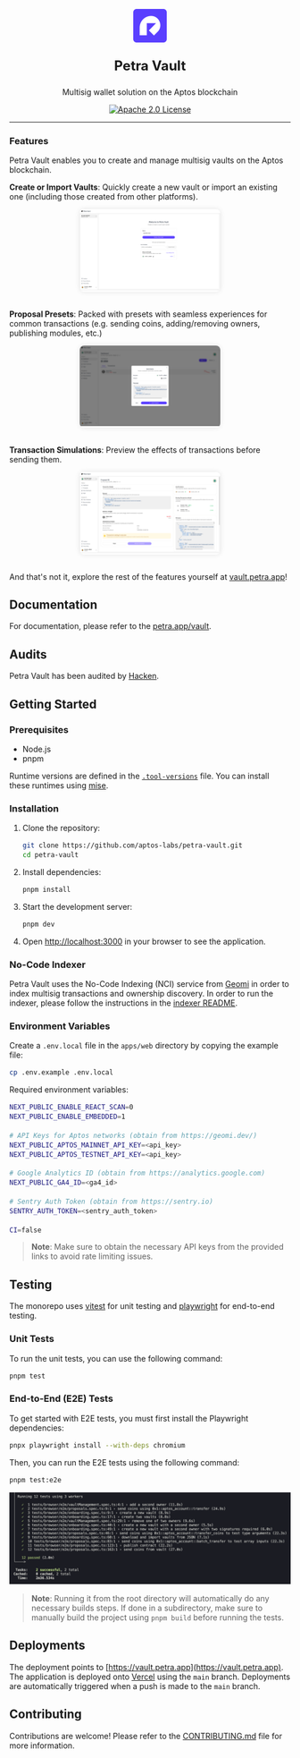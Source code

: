 <p align="center">
  <a href="https://vault.petra.app">
    <img alt="petra logo" src="./petra_app_logo.svg" width="auto" height="60">
  </a>
</p>

<p align="center" style="font-size: 24px; font-weight: bold;">
<b>
  Petra Vault
</b>
</p>
<p align="center">
  Multisig wallet solution on the Aptos blockchain
</p>

<div align="center">
   <a href="https://github.com/aptos-labs/petra-vault/blob/main/LICENSE">
      <img src="https://img.shields.io/badge/License-Apache_2.0-blue.svg" alt="Apache 2.0 License">
   </a>
</div>

---

### Features

Petra Vault enables you to create and manage multisig vaults on the Aptos blockchain.

<p>
   <b>Create or Import Vaults</b>: Quickly create a new vault or import an existing one (including those created from other platforms).
</p>
<div style="border-radius: 8px; overflow: hidden; box-shadow: 0 0 10px 0 rgba(0, 0, 0, 0.1); width: 50%; margin: 0 auto;">
   <img src="./assets/onboarding_page.png" alt="Onboarding Flow" >
</div>

<br/>

<p>
   <b>Proposal Presets</b>: Packed with presets with seamless experiences for common transactions (e.g. sending coins, adding/removing owners, publishing modules, etc.)
</p>

<div style="border-radius: 8px; overflow: hidden; box-shadow: 0 0 10px 0 rgba(0, 0, 0, 0.1); width: 50%; margin: 0 auto;">
   <img src="./assets/send_flow.png" alt="Proposal Presets" >
</div>

<br/>

<p>
   <b>Transaction Simulations</b>: Preview the effects of transactions before sending them.
</p>

<div style="border-radius: 8px; overflow: hidden; box-shadow: 0 0 10px 0 rgba(0, 0, 0, 0.1); width: 50%; margin: 0 auto;">
   <img src="./assets/proposal_page.png" alt="Proposal Page" >
</div>

<br/>

And that's not it, explore the rest of the features yourself at [vault.petra.app](https://vault.petra.app)!

## Documentation

For documentation, please refer to the [petra.app/vault](https://petra.app/vault).

## Audits

Petra Vault has been audited by [Hacken](https://hacken.io/audits/petra-vault).

## Getting Started

### Prerequisites

- Node.js
- pnpm

Runtime versions are defined in the [`.tool-versions`](../.tool-versions) file. You can install these runtimes using [mise](https://mise.jdx.dev/).

### Installation

1. Clone the repository:

   ```bash
   git clone https://github.com/aptos-labs/petra-vault.git
   cd petra-vault
   ```

2. Install dependencies:

   ```bash
   pnpm install
   ```

3. Start the development server:

   ```bash
   pnpm dev
   ```

4. Open [http://localhost:3000](http://localhost:3000) in your browser to see the application.

### No-Code Indexer

Petra Vault uses the No-Code Indexing (NCI) service from [Geomi](https://geomi.dev/) in order to index multisig transactions and ownership discovery. In order to run the indexer, please follow the instructions in the [indexer README](../indexer/README.md).

### Environment Variables

Create a `.env.local` file in the `apps/web` directory by copying the example file:

```bash
cp .env.example .env.local
```

Required environment variables:

```bash
NEXT_PUBLIC_ENABLE_REACT_SCAN=0
NEXT_PUBLIC_ENABLE_EMBEDDED=1

# API Keys for Aptos networks (obtain from https://geomi.dev/)
NEXT_PUBLIC_APTOS_MAINNET_API_KEY=<api_key>
NEXT_PUBLIC_APTOS_TESTNET_API_KEY=<api_key>

# Google Analytics ID (obtain from https://analytics.google.com)
NEXT_PUBLIC_GA4_ID=<ga4_id>

# Sentry Auth Token (obtain from https://sentry.io)
SENTRY_AUTH_TOKEN=<sentry_auth_token>

CI=false
```

> **Note**: Make sure to obtain the necessary API keys from the provided links to avoid rate limiting issues.

## Testing

The monorepo uses [vitest](https://vitest.dev/) for unit testing and [playwright](https://playwright.dev/) for end-to-end testing.

### Unit Tests

To run the unit tests, you can use the following command:

```bash
pnpm test
```

### End-to-End (E2E) Tests

To get started with E2E tests, you must first install the Playwright dependencies:

```bash
pnpx playwright install --with-deps chromium
```

Then, you can run the E2E tests using the following command:

```bash
pnpm test:e2e
```

![End-to-End Tests](./assets/e2e_tests.png)

> **Note**: Running it from the root directory will automatically do any necessary builds steps. If done in a subdirectory, make sure to manually build the project using `pnpm build` before running the tests.

## Deployments

The deployment points to [https://vault.petra.app](https://vault.petra.app). The application is deployed onto [Vercel](https://vercel.com) using the `main` branch. Deployments are automatically triggered when a push is made to the `main` branch.

## Contributing

Contributions are welcome! Please refer to the [CONTRIBUTING.md](./CONTRIBUTING.md) file for more information.
